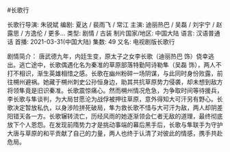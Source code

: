 #长歌行


长歌行导演: 朱锐斌
编剧: 夏达 / 裴雨飞 / 常江
主演: 迪丽热巴 / 吴磊 / 刘宇宁 / 赵露思 / 方逸伦 / 更多...
类型: 剧情 / 古装
制片国家/地区: 中国大陆
语言: 汉语普通话
首播: 2021-03-31(中国大陆)
集数: 49
又名: 电视剧版长歌行

剧情简介：
  唐武德九年，内廷生变，原太子之女李长歌（迪丽热巴 饰）侥幸逃出。逃亡途中，长歌偶遇化名为秦准的草原部落特勤阿诗勒隼（吴磊 饰），两人不打不相识，渐生英雄相惜之感。长歌在幽州粉碎一场阴谋，与此同时身份败露，前往㮶州避祸。她藏于㮶州刺史公孙恒身边，助其共抗草原势力侵袭，却未想到敌方将领隼竟是旧识秦准。长歌震惊痛心。然而㮶州情况危急，为争取时间等待援兵，李长歌与隼谈判，为大局甘愿沦为战俘被押往草原，意外得知大可汗另有野心。长歌决定暂放私仇，以身涉险拼死破局，隼为救长歌不惜与大可汗为敌，两人却阴差阳错天各一方。长歌辗转流亡，历经风雨的她逐渐领会仁者无敌的道理，最终彻底放下个人恩怨。在发现前隋势力才是挑动事端的幕后黑手后，长歌与隼联手为守护大唐与草原的和平贡献了自己的力量，两人也终于认清了对彼此的情感，携手共赴危局。
